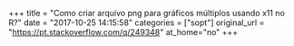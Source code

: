 +++
title = "Como criar arquivo png para gráficos múltiplos usando x11 no R?"
date = "2017-10-25 14:15:58"
categories = ["sopt"]
original_url = "https://pt.stackoverflow.com/q/249348"
at_home="no"
+++

